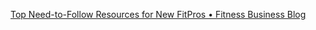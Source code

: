 [Top Need-to-Follow Resources for New FitPros • Fitness Business Blog](https://www.trainerize.com/blog/top-resources-to-follow-for-new-fitpros/?utm_campaign=webinars&utm_medium=email&_hsmi=187697593&_hsenc=p2ANqtz-9T9zJUNkjN0s613JHrRLyqW_FDPC8tBd0nq4cE7C_D77Vr7iFEPS6RCMb3lZRE-F3Ah6RKf_LZiRt-jAyjDbZO4eshRr7xGsKMDtBExydW4So_OjI&utm_content=187697593&utm_source=hs_automation)


